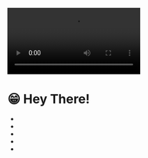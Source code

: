 <video loop src="https://github.com/XxMasterGamer14/XxMasterGamer14/assets/98365055/024824b3-12d9-40dc-9910-3b321cbfcadc">  video </video> 

# 😁 Hey There!
  - 
  - 
  - 
  - 
  - 
# 



